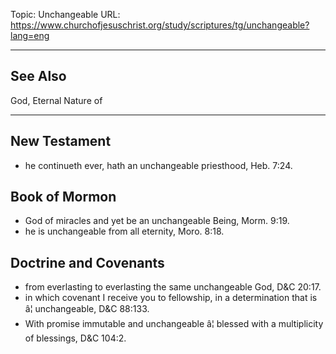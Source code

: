 Topic: Unchangeable
URL: https://www.churchofjesuschrist.org/study/scriptures/tg/unchangeable?lang=eng

---

## See Also

God, Eternal Nature of

---

## New Testament

- he continueth ever, hath an unchangeable priesthood, Heb. 7:24.

## Book of Mormon

- God of miracles and yet be an unchangeable Being, Morm. 9:19.
- he is unchangeable from all eternity, Moro. 8:18.

## Doctrine and Covenants

- from everlasting to everlasting the same unchangeable God, D&C 20:17.
- in which covenant I receive you to fellowship, in a determination that is â¦ unchangeable, D&C 88:133.
- With promise immutable and unchangeable â¦ blessed with a multiplicity of blessings, D&C 104:2.

